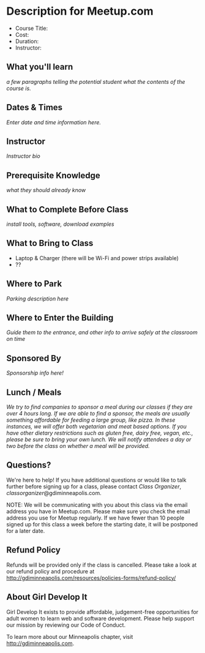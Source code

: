﻿# Description for Meetup.com

* Course Title:
* Cost:
* Duration:
* Instructor:

## What you'll learn

*a few paragraphs telling the potential student what the contents of the course is.*

## Dates & Times

*Enter date and time information here.*

## Instructor

*Instructor bio*

## Prerequisite Knowledge

*what they should already know*

## What to Complete Before Class

*install tools, software, download examples*

## What to Bring to Class

* Laptop & Charger (there will be Wi-Fi and power strips available)
* ??

## Where to Park

*Parking description here*

## Where to Enter the Building

*Guide them to the entrance, and other info to arrive safely at the classroom on time*

## Sponsored By

*Sponsorship info here!*

## Lunch / Meals

*We try to find companies to sponsor a meal during our classes if they are over 4 hours long. If we are able to find a sponsor, the meals are usually something affordable for feeding a large group, like pizza. In these instances, we will offer both vegetarian and meat based options. If you have other dietary restrictions such as gluten free, dairy free, vegan, etc., please be sure to bring your own lunch. We will notify attendees a day or two before the class on whether a meal will be provided.*


## Questions?

We're here to help! If you have additional questions or would like to talk further before signing up for a class, please contact *Class Organizer*, *classorganizer*@gdiminneapolis.com.

NOTE: We will be communicating with you about this class via the email address you have in Meetup.com. Please make sure you check the email address you use for Meetup regularly. If we have fewer than 10 people signed up for this class a week before the starting date, it will be postponed for a later date.

## Refund Policy

Refunds will be provided only if the class is cancelled. Please take a look at our refund policy and procedure at http://gdiminneapolis.com/resources/policies-forms/refund-policy/

## About Girl Develop It

Girl Develop It exists to provide affordable, judgement-free opportunities for adult women to learn web and software development. Please help support our mission by reviewing our Code of Conduct.

To learn more about our Minneapolis chapter, visit <http://gdiminneapolis.com>.
